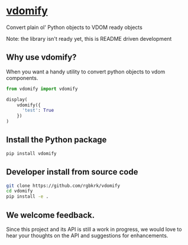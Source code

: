 # [vdomify](https://github.com/rgbkrk/vdomify)

Convert plain ol' Python objects to VDOM ready objects

Note: the library isn't ready yet, this is README driven development

## Why use vdomify?

When you want a handy utility to convert python objects to vdom components.

```python
from vdomify import vdomify

display(
    vdomify({
      'test': True
    })
)
```

## Install the Python package

```bash
pip install vdomify
```

## Developer install from source code

```bash
git clone https://github.com/rgbkrk/vdomify
cd vdomify
pip install -e .
```

## We welcome feedback.

Since this project and its API is still a work in progress, we would love to
hear your thoughts on the API and suggestions for enhancements. 

